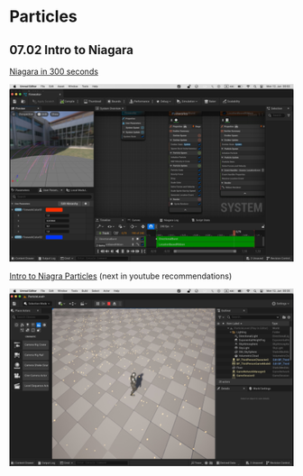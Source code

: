 # Particles

## 07.02 Intro to Niagara

[Niagara in 300 seconds](https://www.youtube.com/watch?v=Wxx_2ZLoKbI)

![particle firework](img/niagara-300-sec.jpg)

[Intro to Niagra Particles](https://www.youtube.com/watch?v=04k9JDx-KTM) (next in youtube recommendations)

![particles](img/niagra-particles.jpg)
